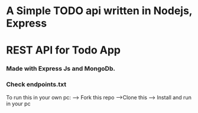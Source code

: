 # A Simple TODO api written in Nodejs, Express

# REST API for Todo App

### Made with Express Js and MongoDb.

### Check endpoints.txt

To run this in your own pc:
--> Fork this repo
-->Clone this
--> Install and run in your pc
